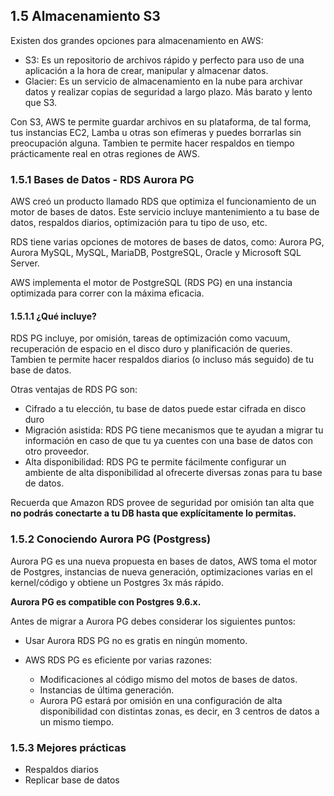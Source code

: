## 1.5 Almacenamiento S3

Existen dos grandes opciones para almacenamiento en AWS:

-   S3: Es un repositorio de archivos rápido y perfecto para uso de una
    aplicación a la hora de crear, manipular y almacenar datos.
-   Glacier: Es un servicio de almacenamiento en la nube para archivar
    datos y realizar copias de seguridad a largo plazo. Más barato y
    lento que S3.

Con S3, AWS te permite guardar archivos en su plataforma, de tal forma,
tus instancias EC2, Lamba u otras son efímeras y puedes borrarlas sin
preocupación alguna. Tambien te permite hacer respaldos en tiempo
prácticamente real en otras regiones de AWS.

### 1.5.1 Bases de Datos - RDS Aurora PG

AWS creó un producto llamado RDS que optimiza el funcionamiento de un
motor de bases de datos. Este servicio incluye mantenimiento a tu base
de datos, respaldos diarios, optimización para tu tipo de uso, etc.

RDS tiene varias opciones de motores de bases de datos, como: Aurora PG,
Aurora MySQL, MySQL, MariaDB, PostgreSQL, Oracle y Microsoft SQL Server.

AWS implementa el motor de PostgreSQL (RDS PG) en una instancia
optimizada para correr con la máxima eficacia.

#### 1.5.1.1 ¿Qué incluye?

RDS PG incluye, por omisión, tareas de optimización como vacuum,
recuperación de espacio en el disco duro y planificación de queries.
Tambien te permite hacer respaldos diarios (o incluso más seguido) de tu
base de datos.

Otras ventajas de RDS PG son:

-   Cifrado a tu elección, tu base de datos puede estar cifrada en disco
    duro
-   Migración asistida: RDS PG tiene mecanismos que te ayudan a migrar
    tu información en caso de que tu ya cuentes con una base de datos
    con otro proveedor.
-   Alta disponibilidad: RDS PG te permite fácilmente configurar un
    ambiente de alta disponibilidad al ofrecerte diversas zonas para tu
    base de datos.

Recuerda que Amazon RDS provee de seguridad por omisión tan alta que
**no podrás conectarte a tu DB hasta que explícitamente lo permitas.**

### 1.5.2 Conociendo Aurora PG (Postgress)

Aurora PG es una nueva propuesta en bases de datos, AWS toma el motor de
Postgres, instancias de nueva generación, optimizaciones varias en el
kernel/código y obtiene un Postgres 3x más rápido.

**Aurora PG es compatible con Postgres 9.6.x.**

Antes de migrar a Aurora PG debes considerar los siguientes puntos:

-   Usar Aurora RDS PG no es gratis en ningún momento.

-   AWS RDS PG es eficiente por varias razones:  
    -   Modificaciones al código mismo del motos de bases de datos.
    -   Instancias de última generación.
    -   Aurora PG estará por omisión en una configuración de alta
        disponibilidad con distintas zonas, es decir, en 3 centros de
        datos a un mismo tiempo.

### 1.5.3 Mejores prácticas

-   Respaldos diarios
-   Replicar base de datos

